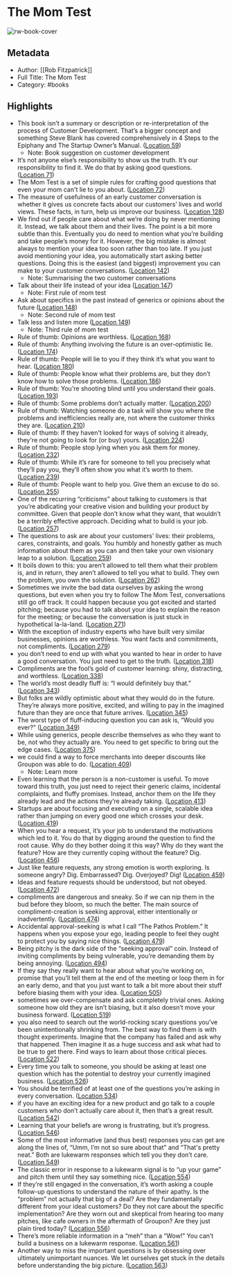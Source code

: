 # The Mom Test

![rw-book-cover](https://images-na.ssl-images-amazon.com/images/I/41xXPYLVw1L._SL200_.jpg)

## Metadata
- Author: [[Rob Fitzpatrick]]
- Full Title: The Mom Test
- Category: #books

## Highlights
- This book isn’t a summary or description or re-interpretation of the process of Customer Development. That’s a bigger concept and something Steve Blank has covered comprehensively in 4 Steps to the Epiphany and The Startup Owner’s Manual. ([Location 59](https://readwise.io/to_kindle?action=open&asin=B01H4G2J1U&location=59))
    - Note: Book suggestion on customer development
- It’s not anyone else’s responsibility to show us the truth. It’s our responsibility to find it. We do that by asking good questions. ([Location 71](https://readwise.io/to_kindle?action=open&asin=B01H4G2J1U&location=71))
- The Mom Test is a set of simple rules for crafting good questions that even your mom can't lie to you about. ([Location 72](https://readwise.io/to_kindle?action=open&asin=B01H4G2J1U&location=72))
- The measure of usefulness of an early customer conversation is whether it gives us concrete facts about our customers’ lives and world views. These facts, in turn, help us improve our business. ([Location 128](https://readwise.io/to_kindle?action=open&asin=B01H4G2J1U&location=128))
- We find out if people care about what we’re doing by never mentioning it. Instead, we talk about them and their lives. The point is a bit more subtle than this. Eventually you do need to mention what you’re building and take people’s money for it. However, the big mistake is almost always to mention your idea too soon rather than too late. If you just avoid mentioning your idea, you automatically start asking better questions. Doing this is the easiest (and biggest) improvement you can make to your customer conversations. ([Location 142](https://readwise.io/to_kindle?action=open&asin=B01H4G2J1U&location=142))
    - Note: Summarising the two customer conversations
- Talk about their life instead of your idea ([Location 147](https://readwise.io/to_kindle?action=open&asin=B01H4G2J1U&location=147))
    - Note: First rule of mom test
- Ask about specifics in the past instead of generics or opinions about the future ([Location 148](https://readwise.io/to_kindle?action=open&asin=B01H4G2J1U&location=148))
    - Note: Second rule of mom test
- Talk less and listen more ([Location 149](https://readwise.io/to_kindle?action=open&asin=B01H4G2J1U&location=149))
    - Note: Third rule of mom test
- Rule of thumb: Opinions are worthless. ([Location 168](https://readwise.io/to_kindle?action=open&asin=B01H4G2J1U&location=168))
- Rule of thumb: Anything involving the future is an over-optimistic lie. ([Location 174](https://readwise.io/to_kindle?action=open&asin=B01H4G2J1U&location=174))
- Rule of thumb: People will lie to you if they think it’s what you want to hear. ([Location 180](https://readwise.io/to_kindle?action=open&asin=B01H4G2J1U&location=180))
- Rule of thumb: People know what their problems are, but they don’t know how to solve those problems. ([Location 186](https://readwise.io/to_kindle?action=open&asin=B01H4G2J1U&location=186))
- Rule of thumb: You're shooting blind until you understand their goals. ([Location 193](https://readwise.io/to_kindle?action=open&asin=B01H4G2J1U&location=193))
- Rule of thumb: Some problems don’t actually matter. ([Location 200](https://readwise.io/to_kindle?action=open&asin=B01H4G2J1U&location=200))
- Rule of thumb: Watching someone do a task will show you where the problems and inefficiencies really are, not where the customer thinks they are. ([Location 210](https://readwise.io/to_kindle?action=open&asin=B01H4G2J1U&location=210))
- Rule of thumb: If they haven't looked for ways of solving it already, they're not going to look for (or buy) yours. ([Location 224](https://readwise.io/to_kindle?action=open&asin=B01H4G2J1U&location=224))
- Rule of thumb: People stop lying when you ask them for money. ([Location 232](https://readwise.io/to_kindle?action=open&asin=B01H4G2J1U&location=232))
- Rule of thumb: While it’s rare for someone to tell you precisely what they’ll pay you, they’ll often show you what it’s worth to them. ([Location 239](https://readwise.io/to_kindle?action=open&asin=B01H4G2J1U&location=239))
- Rule of thumb: People want to help you. Give them an excuse to do so. ([Location 255](https://readwise.io/to_kindle?action=open&asin=B01H4G2J1U&location=255))
- One of the recurring “criticisms” about talking to customers is that you’re abdicating your creative vision and building your product by committee. Given that people don’t know what they want, that wouldn’t be a terribly effective approach. Deciding what to build is your job. ([Location 257](https://readwise.io/to_kindle?action=open&asin=B01H4G2J1U&location=257))
- The questions to ask are about your customers’ lives: their problems, cares, constraints, and goals. You humbly and honestly gather as much information about them as you can and then take your own visionary leap to a solution. ([Location 259](https://readwise.io/to_kindle?action=open&asin=B01H4G2J1U&location=259))
- It boils down to this: you aren’t allowed to tell them what their problem is, and in return, they aren’t allowed to tell you what to build. They own the problem, you own the solution. ([Location 262](https://readwise.io/to_kindle?action=open&asin=B01H4G2J1U&location=262))
- Sometimes we invite the bad data ourselves by asking the wrong questions, but even when you try to follow The Mom Test, conversations still go off track. It could happen because you got excited and started pitching; because you had to talk about your idea to explain the reason for the meeting; or because the conversation is just stuck in hypothetical la-la-land. ([Location 271](https://readwise.io/to_kindle?action=open&asin=B01H4G2J1U&location=271))
- With the exception of industry experts who have built very similar businesses, opinions are worthless. You want facts and commitments, not compliments. ([Location 279](https://readwise.io/to_kindle?action=open&asin=B01H4G2J1U&location=279))
- you don’t need to end up with what you wanted to hear in order to have a good conversation. You just need to get to the truth. ([Location 318](https://readwise.io/to_kindle?action=open&asin=B01H4G2J1U&location=318))
- Compliments are the fool’s gold of customer learning: shiny, distracting, and worthless. ([Location 338](https://readwise.io/to_kindle?action=open&asin=B01H4G2J1U&location=338))
- The world’s most deadly fluff is: “I would definitely buy that.” ([Location 343](https://readwise.io/to_kindle?action=open&asin=B01H4G2J1U&location=343))
- But folks are wildly optimistic about what they would do in the future. They’re always more positive, excited, and willing to pay in the imagined future than they are once that future arrives. ([Location 345](https://readwise.io/to_kindle?action=open&asin=B01H4G2J1U&location=345))
- The worst type of fluff-inducing question you can ask is, “Would you ever?” ([Location 349](https://readwise.io/to_kindle?action=open&asin=B01H4G2J1U&location=349))
- While using generics, people describe themselves as who they want to be, not who they actually are. You need to get specific to bring out the edge cases. ([Location 375](https://readwise.io/to_kindle?action=open&asin=B01H4G2J1U&location=375))
- we could find a way to force merchants into deeper discounts like Groupon was able to do. ([Location 409](https://readwise.io/to_kindle?action=open&asin=B01H4G2J1U&location=409))
    - Note: Learn more
- Even learning that the person is a non-customer is useful. To move toward this truth, you just need to reject their generic claims, incidental complaints, and fluffy promises. Instead, anchor them on the life they already lead and the actions they’re already taking. ([Location 413](https://readwise.io/to_kindle?action=open&asin=B01H4G2J1U&location=413))
- Startups are about focusing and executing on a single, scalable idea rather than jumping on every good one which crosses your desk. ([Location 419](https://readwise.io/to_kindle?action=open&asin=B01H4G2J1U&location=419))
- When you hear a request, it’s your job to understand the motivations which led to it. You do that by digging around the question to find the root cause. Why do they bother doing it this way? Why do they want the feature? How are they currently coping without the feature? Dig. ([Location 456](https://readwise.io/to_kindle?action=open&asin=B01H4G2J1U&location=456))
- Just like feature requests, any strong emotion is worth exploring. Is someone angry? Dig. Embarrassed? Dig. Overjoyed? Dig! ([Location 459](https://readwise.io/to_kindle?action=open&asin=B01H4G2J1U&location=459))
- Ideas and feature requests should be understood, but not obeyed. ([Location 472](https://readwise.io/to_kindle?action=open&asin=B01H4G2J1U&location=472))
- compliments are dangerous and sneaky. So if we can nip them in the bud before they bloom, so much the better. The main source of compliment-creation is seeking approval, either intentionally or inadvertently. ([Location 474](https://readwise.io/to_kindle?action=open&asin=B01H4G2J1U&location=474))
- Accidental approval-seeking is what I call “The Pathos Problem.” It happens when you expose your ego, leading people to feel they ought to protect you by saying nice things. ([Location 479](https://readwise.io/to_kindle?action=open&asin=B01H4G2J1U&location=479))
- Being pitchy is the dark side of the “seeking approval” coin. Instead of inviting compliments by being vulnerable, you’re demanding them by being annoying. ([Location 494](https://readwise.io/to_kindle?action=open&asin=B01H4G2J1U&location=494))
- If they say they really want to hear about what you’re working on, promise that you’ll tell them at the end of the meeting or loop them in for an early demo, and that you just want to talk a bit more about their stuff before biasing them with your idea. ([Location 505](https://readwise.io/to_kindle?action=open&asin=B01H4G2J1U&location=505))
- sometimes we over-compensate and ask completely trivial ones. Asking someone how old they are isn’t biasing, but it also doesn’t move your business forward. ([Location 519](https://readwise.io/to_kindle?action=open&asin=B01H4G2J1U&location=519))
- you also need to search out the world-rocking scary questions you’ve been unintentionally shrinking from. The best way to find them is with thought experiments. Imagine that the company has failed and ask why that happened. Then imagine it as a huge success and ask what had to be true to get there. Find ways to learn about those critical pieces. ([Location 522](https://readwise.io/to_kindle?action=open&asin=B01H4G2J1U&location=522))
- Every time you talk to someone, you should be asking at least one question which has the potential to destroy your currently imagined business. ([Location 526](https://readwise.io/to_kindle?action=open&asin=B01H4G2J1U&location=526))
- You should be terrified of at least one of the questions you’re asking in every conversation. ([Location 534](https://readwise.io/to_kindle?action=open&asin=B01H4G2J1U&location=534))
- if you have an exciting idea for a new product and go talk to a couple customers who don’t actually care about it, then that’s a great result. ([Location 542](https://readwise.io/to_kindle?action=open&asin=B01H4G2J1U&location=542))
- Learning that your beliefs are wrong is frustrating, but it’s progress. ([Location 546](https://readwise.io/to_kindle?action=open&asin=B01H4G2J1U&location=546))
- Some of the most informative (and thus best) responses you can get are along the lines of, “Umm, I’m not so sure about that” and “That's pretty neat.” Both are lukewarm responses which tell you they don’t care. ([Location 549](https://readwise.io/to_kindle?action=open&asin=B01H4G2J1U&location=549))
- The classic error in response to a lukewarm signal is to “up your game” and pitch them until they say something nice. ([Location 554](https://readwise.io/to_kindle?action=open&asin=B01H4G2J1U&location=554))
- If they’re still engaged in the conversation, it’s worth asking a couple follow-up questions to understand the nature of their apathy. Is the “problem” not actually that big of a deal? Are they fundamentally different from your ideal customers? Do they not care about the specific implementation? Are they worn out and skeptical from hearing too many pitches, like cafe owners in the aftermath of Groupon? Are they just plain tired today? ([Location 556](https://readwise.io/to_kindle?action=open&asin=B01H4G2J1U&location=556))
- There’s more reliable information in a “meh” than a “Wow!” You can’t build a business on a lukewarm response. ([Location 561](https://readwise.io/to_kindle?action=open&asin=B01H4G2J1U&location=561))
- Another way to miss the important questions is by obsessing over ultimately unimportant nuances. We let ourselves get stuck in the details before understanding the big picture. ([Location 563](https://readwise.io/to_kindle?action=open&asin=B01H4G2J1U&location=563))
